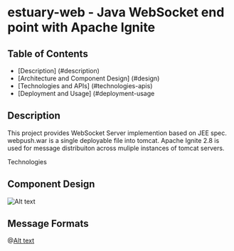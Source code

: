 # estuary-web - Java WebSocket end point with Apache Ignite

## Table of Contents 
* [Description] (#description)
* [Architecture and Component Design] (#design)
* [Technologies and APIs] (#technologies-apis)
* [Deployment and Usage] (#deployment-usage

## Description

This project provides WebSocket Server implemention based on JEE spec. webpush.war is a single deployable file into tomcat. Apache Ignite 2.8 is used for message distribuiton across muliple instances of tomcat servers.  

Technologies 

## Component Design

![Alt text](/webpush/src/docs/design.png "Web Push Design")

## Message Formats

@[Alt text](/webpush/src/docs/messgeformats.txt)

<div w3-include-html="/webpush/src/docs/messgeformats.txt"></div>
